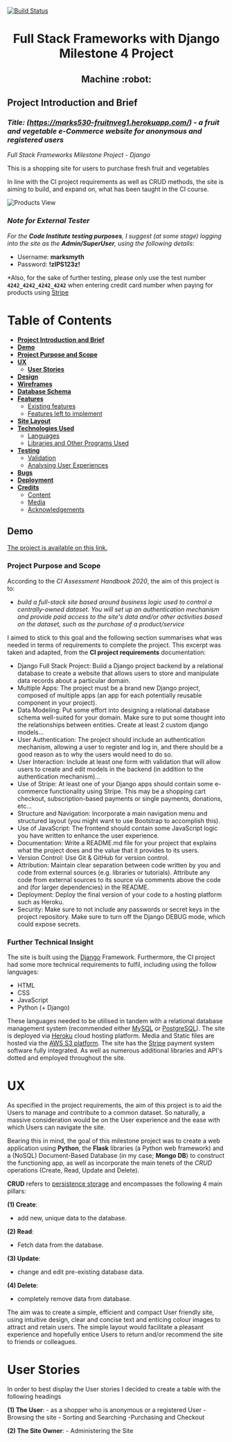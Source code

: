 [![Build Status](https://travis-ci.com/NeiloErnesto89/FullStack_Django_MS4_MaChine.svg?branch=master)](https://github.com/marks530/fruit_and_veg_store.git)


<h1 align="center">Full Stack Frameworks with Django Milestone 4 Project 

<h2 align="center">Machine :robot: </h2>

## **Project Introduction and Brief**

### *Title: **(https://marks530-fruitnveg1.herokuapp.com/)** - a fruit and vegetable e-Commerce website for anonymous and registered users*

*Full Stack Frameworks Milestone Project - Django*

This is a shopping site for users to purchase fresh fruit and vegetables

In line with the CI project requirements as well as CRUD methods, the site is aiming to build, and expand on, what has been taught in the CI course. 


![Products View](/media/ReadMe_Docs/Sample_Images_View.png "All Products View" )

### *Note for External Tester*

*For the **Code Institute testing purposes**, I suggest (at some stage) logging into the site as the **Admin/SuperUser**, using the following details*: 
- Username: **marksmyth**   
- Password: **!zIPS123z!** 

*Also, for the sake of further testing, please only use the test number **`4242_4242_4242_4242`** when entering credit card number when paying for products using [Stripe](https://stripe.com/en-ie)



# **Table of Contents**

- [**Project Introduction and Brief**](#project-introduction-and-brief)
- [**Demo**](#demo)
- [**Project Purpose and Scope**](#project-purpose-and-scope) 
- [**UX**](#ux)
    - [**User Stories**](#user-stories)
- [**Design**](#design)
- [**Wireframes**](#wireframes)
- [**Database Schema**](#database-schema)
- [**Features**](#features)
	- [Existing features](#existing-features)
	- [Features left to implement](#features-left-to-implement)
- [**Site Layout**](#site-layout)	        
- [**Technologies Used**](#technologies-used)
    - [Languages](#languages)
    - [Libraries and Other Programs Used](#libraries-and-other-programs-used])
- [**Testing**](#testing)	
    - [Validation](#validation)
    - [Analysing User Experiences](#analysing-user-experiences)
- [**Bugs**](#bugs)
- [**Deployment**](#deployment)
- [**Credits**](#credits)
	- [Content](#content)
	- [Media](#media)
	- [Acknowledgements](#acknowledgements)


## Demo

[The project is available on this link.](https://marks530-fruitnveg1.herokuapp.com/)

### **Project Purpose and Scope**

According to the *CI Assessment Handbook 2020*, the aim of this project is to:

- *build a full-stack site based around business logic used to control a centrally-owned dataset. You will set up an authentication mechanism and provide paid access to the site's data and/or other activities based on the dataset, such as the purchase of a product/service*

I aimed to stick to this goal and the following section summarises what was needed in terms of requirements to complete the project. This excerpt was taken and adapted, from the **CI project requirements** documentation:

-	Django Full Stack Project: Build a Django project backend by a relational database to create a website that allows users to store and manipulate data records about a particular domain.
-	Multiple Apps: The project must be a brand new Django project, composed of multiple apps (an app for each potentially reusable component in your project).
-	Data Modeling: Put some effort into designing a relational database schema well-suited for your domain. Make sure to put some thought into the relationships between entities. Create at least 2 custom django models...
-	User Authentication: The project should include an authentication mechanism, allowing a user to register and log in, and there should be a good reason as to why the users would need to do so.
-	User Interaction: Include at least one form with validation that will allow users to create and edit models in the backend (in addition to the authentication mechanism)...
- 	Use of Stripe: At least one of your Django apps should contain some e-commerce functionality using Stripe. This may be a shopping cart checkout, subscription-based payments or single payments, donations, etc...
-	Structure and Navigation: Incorporate a main navigation menu and structured layout (you might want to use Bootstrap to accomplish this).
-	Use of JavaScript: The frontend should contain some JavaScript logic you have written to enhance the user experience.
-	Documentation: Write a README.md file for your project that explains what the project does and the value that it provides to its users.
-	Version Control: Use Git & GitHub for version control.
-	Attribution: Maintain clear separation between code written by you and code from external sources (e.g. libraries or tutorials). Attribute any code from external sources to its source via comments above the code and (for larger dependencies) in the README.
-	Deployment: Deploy the final version of your code to a hosting platform such as Heroku.
-	Security: Make sure to not include any passwords or secret keys in the project repository. Make sure to turn off the Django DEBUG mode, which could expose secrets.


### **Further Technical Insight** 

The site is built using the [Django](https://www.djangoproject.com/) Framework. Furthermore, the CI project had some more technical requirements to fulfil, including using the follow languages:

* HTML
* CSS
* JavaScript 
* Python (+ Django)

These languages needed to be utilised in tandem with a relational database management system (recommended either [MySQL](https://www.mysql.com/) or [PostgreSQL](https://www.postgresql.org/)). The site is deployed via [Heroku](https://dashboard.heroku.com/) cloud hosting platform. Media and Static files are hosted via the [AWS S3 platform](https://aws.amazon.com/s3/). The site has the [Stripe](https://stripe.com/ie) payment system software fully integrated. As well as numerous additional libraries and API's dotted and employed throughout the site.



# **UX** 

As specified in the project requirements, the aim of this project is to aid the Users to manage and contribute to a common dataset. So naturally, a massive consideration would be on the User experience and the ease with which Users can navigate the site. 

Bearing this in mind, the goal of this milestone project was to create a web application using **Python**, the **Flask** libraries (a Python web framework) and a (NoSQL) Document-Based Database (in my case; **Mongo DB**) to construct the functioning app, as well as incorporate the main tenets of the *CRUD* operations (Create, Read, Update and Delete). 

**CRUD** refers to [persistence storage](https://en.wikipedia.org/wiki/Persistence_(computer_science)) and encompasses the following 4 main pillars:

**(1) Create**:
- add new, unique data to the database.

**(2) Read**:
- Fetch data from the database.

**(3) Update**:
- change and edit pre-existing database data.

**(4) Delete**:
- completely remove data from database. 


The aim was to create a simple, efficient and compact User friendly site, using intuitive design, clear and concise text and enticing colour images to attract and retain users. The simple layout would facilitate a pleasant experience and hopefully entice Users to return and/or recommend the site to friends or colleagues.   


# **User Stories**

In order to best display the User stories I decided to create a table with the following headings

**(1) The User**:
    - as a shopper who is anonymous or a registered User
    - Browsing the site
    - Sorting and Searching
    -Purchasing and Checkout

**(2) The Site Owner**:
    - Administering the Site



